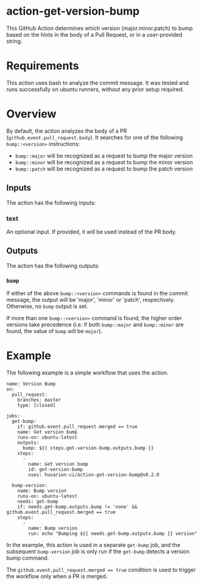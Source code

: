 # action-get-version-bump
This GitHub Action determines which version (major.minor.patch) to bump
based on the hints in the body of a Pull Request, or in a user-provided string.

# Requirements

This action uses bash to analyze the commit message. It was tested and
runs successfully on ubuntu runners, without any prior setup required.

# Overview

By default, the action analyzes the body of a PR (`github.event.pull_request.body`).
It searches for one of the following `bump::<version>` instructions:
* `bump::major` will be recognized as a request to bump the major version
* `bump::minor` will be recognized as a request to bump the minor version
* `bump::patch` will be recognized as a request to bump the patch version

## Inputs

The action has the following inputs:

### text

An optional input. If provided, it will be used instead of the PR body.

## Outputs

The action has the following outputs:

### `bump`

If either of the above `bump::<version>` commands is found in the commit message, the output will be 'major', 'minor' or 'patch', respectively.
Otherwise, no `bump` output is set.

If more than one `bump::<version>` command is found, the higher order versions take precedence (i.e. if both `bump::major` and `bump::minor` are found,
the value of `bump` will be `major`).

# Example

The following example is a simple workflow that uses the action.
```
name: Version Bump
on:
  pull_request:
    branches: master
    type: [closed]

jobs:
  get-bump:
    if: github.event.pull_request.merged == true
    name: Get version bump
    runs-on: ubuntu-latest
    outputs:
      bump: ${{ steps.get-version-bump.outputs.bump }}
    steps:
      -
        name: Get version bump
        id: get-version-bump
        uses: husarion-ci/action-get-version-bump@v0.2.0

  bump-version:
    name: Bump version
    runs-on: ubuntu-latest
    needs: get-bump
    if: needs.get-bump.outputs.bump != 'none' && github.event.pull_request.merged == true
    steps:
      -
        name: Bump version
        run: echo "Bumping ${{ needs.get-bump.outputs.bump }} version"
```

In the example, this action is used in a separate `get-bump` job,
and the subsequent `bump-version` job is only run if the `get-bump`
detects a version bump command.

The `github.event.pull_request.merged == true` condition is used
to trigger the workflow only when a PR is merged.